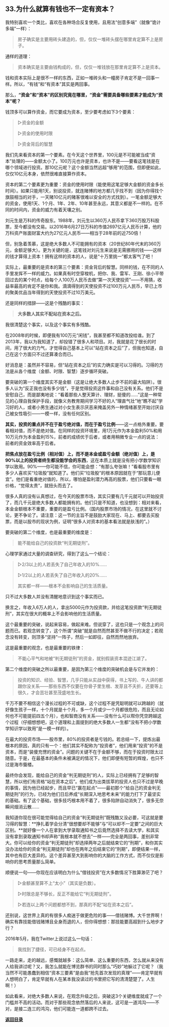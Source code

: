 ## 33.为什么就算有钱也不一定有资本？

我特别喜欢一个类比，喜欢在各种场合反复使用，且用法“创意多端”（就像“诡计多端”一样）：

> 房子确实是主要用砖头建造的，但，仅仅一堆砖头摆在哪里肯定算不上是房子。

通样的道理：

> 资本确实是主要由钱构成的，但，仅仅一堆钱放在那里肯定算不上是资本。

钱和资本实际上是很不一样的东西，正如一堆砖头和一幢房子肯定不是一回事一样。所以，“有钱”和“有资本”其实是两回事。

那么，**“资金”和“资本”的区别究竟在哪里，“资金”需要具备哪些要素才能成为“资本”呢？**

钱顶多可以算作资金，而它要成为资本，至少要考虑如下3个要素：

> ▷资金的金额
>
> ▷资金的使用时限
>
> ▷资金背后的智慧

我们先来看资本的第一个要素。在今天这个世界里，100元是不可能被当成“资本”处理的——金额太小了。100万元也许是资本，也许不是——要看这笔钱是在哪个领域进行投资。那10亿元呢？这个金额当然远超“够用”的范围，但即便如此，仅仅10亿元本身，依然很难直接算作资本。

资本的第二个要素更为重要：资金的使用时限（能使用这笔足够大金额的资金多长时间）。如果只能用1天，别说投资，就连赌博的地方都几乎找不到（因为你得找个旗鼓相当的对手，一天赌10亿元的赌客很难以安全的方式找到）。一笔金额足够大的资金，使用1天、1个月、1年、2年、10年甚至永远，其意义都是不一样的。在不同的时间内，资金的威力有着天壤之别。

刘元生是万科的传奇股东。1988年，刘元生以360万人民币拿下360万股万科股票，至今都没有交易。以2016年6月27日万科的市值2697亿元人民币计算，他的万科资产账面财富大约为27亿元人民币——相当于28年前的近750倍！

但，别急着羡慕，这是绝大多数人不可能拥有的资本（20世纪80年代末的360万元，金额足够大）。更为关键的是，这笔钱对刘元生来说是无需挪用的钱——这样的钱才算得上资本！拥有这样的资本的人，说是“十万里挑一”都太客气了吧！

实际上，最重要的是资本的第三个要素：资金背后的智慧。同样的钱，在不同的人手里发挥不一样的威力。如果真有时空穿梭机，把你、我、雷军、王刚、徐小平带回过去的某个时点，给每个人100万人民币去做“第一次天使投资”——不用猜，收益率最高的肯定不是你和我。滴滴得到的天使投资不过100万元人民币，早已上市的聚美优品当年得到的天使投资不过10万美元。

还是同样的措辞——这是个残酷的事实：

> **大多数人其实不配站在资本之后。**

我很清楚这个事实，以及这个事实有多残酷。

在2008年的时候，即便我有100万元“闲钱”，我甚至都不知道改投给谁。到了2013年，我以为我知道了，却投错了很多人和项目。对，我就是花了很长的时间，用了很大的力气，才觉得自己基本上可以“站在资本之后”了，但我也知道，自己在这个方面只不过还算凑合而已。

好消息是：虽然并不容易，但“站在资本之后”的实力确实是可以习得的。习得的方法是从各个维度（金额、时限、智慧）逐步循环突破。

要突破的第一个维度其实不是金额（这是让绝大多数人止步不前的最大陷阱）。很多人认为“反正我也没有多少钱”，于是觉得投资这件事和自己没有关系。他们不是安慰自己，而是鄙夷地说：“看着那些人整天算计、理财，挺傻的……”这是一种常见的心理自我保护手段，就像义务教育期间学习不好的人“理直气壮”地“瞧不起”学习好的人，或者小男生通过对小女生表示厌恶来掩盖另外一种情绪甚至开始讨厌自己被女性吸引——一模一样，没有任何区别。

**其实，投资的重点并不在于盈亏绝对值，而在于盈亏比例**——这一点格外重要。要看相对值，而不是绝对值。在同样的投资环境里，用1万元作为本金盈利50%和用10万元作为本金盈利15%，前者的成绩优于后者，或者用稍微专业一点的说法：前者的资金效率高于后者。

**把焦点放在盈亏比例（相对值）上，而不是本金或盈亏金额（绝对值）上，是90%以上的投资者终生都没能学会的东西**，这在本质上就是没有把小学数学知识学以致用。90%——你可能不信，你可能会想：“有那么夸张嘛！”看看股市里有多少人喜欢买“垃圾股”就知道了。他们买“垃圾股”的根本原因就在于“那玩意儿便宜”。他们是看重绝对值的，所以，哪怕是盈利潜力再高的股票，他们只要看一眼价格，“觉得太贵”，就扭头而去了。

很多人真的没有认真想过，在今天的股票市场，其实只要有几千元就可以开始投资了，而几千元是绝大多数人都能拥有的。他们只是不知道，也没想到：相对来看，本金金额根本不重要，重要的是盈亏比例。（国内股票市场的情况，在这里就不讨论，更不争论了。请注意：这一节的主旨不是鼓励大家现在、马上、都要去买股票，而是以股市的现状为例，证明“很多人对资本的基本看法就是肤浅的”。）

要突破的第二个维度，也是最重要的维度是：

> 能不能给自己的投资款“判无期徒刑”。

心理学家通过大量的调查研究，得到了这么一个结论：

> ▷2/3以上的人若丢失了自己年收入的10%……
>
> ▷1/2以上的人若丢失了自己年收入的20%……
>
> 其实都一样——根本不会影响自己的生活质量。

只不过大多数人并没有清醒地意识到这个事实而已。

换言之，年收入6万人的人，拿出5000元作为投资款，并给这笔投资款“判无期徒刑”，其实在很大的概率上不会影响他的生活质量。

这个最重要的突破，说起来容易，做起来难。但说穿了，这也只是一个观念上的问题而已。若观念转变了，这个所谓“突破”就是自然而然甚至不做不行的决定；若观念没有转变，则顶多“坚持”一阵子，然后一如即往，自然而然地放弃。

这是最重要的观念，也是最重要的铁律：

> 不能心平气和地被“判无期徒刑”的资金，就别假装资本混迹江湖了。

第二个维度的突破之所以最重要，是因为第三个维度的突破机会是与它并发的：

> 投资的知识、经验、智慧，几乎只能从实战中获得，书上写的、牛人讲的都跟你没关系——那些东西不仅要在你骨子里生根、发芽且不夭折，还要等上很久，才会茁壮甚至茂盛地生长。

千万不要不相信这个漫长过程的不可或缺，这个过程不是凭聪明就可以跨越的（就好像生孩子一样，十个月就是十个月，多一个月或少一个月都很危险，而且无论如何也不可能提前四五个月），也和智商没有关系——没有什么可以帮你凭空跨越这个过程（仔细想想吧，这个道理和上面提到的绝大多数人一生都“没有不把小学数学知识学以致用”是一模一样的）。

在最大的投资市场——股市里，80%的投资者是亏钱的。若总结一下，提炼出最根本的原因，真的只有一个：他们其实不配称为“投资者”，他们用来“投资”的不是资本，而是“装傻充愣的资金”。问题的关键不在于金额不够，而在于投资时限太过随意。于是，在最基本的条件未被满足的情况下，他们即便有短暂的辉煌，也只不过是海市蜃楼。

最终你会发现，能给自己的资金“判无期徒刑”的人，实际上已经拥有了足够的智慧，所以他们有资格“站在资本之后”。他们成为出类拔萃的投资人也只不过是早晚的事情，因为他已经起步，而且早已“赢在起点”——最初那个“给自己的资金判无期徒刑”的行为，已经为他们日后养成“长期深入地思考未来”的能力打下了最坚实的基础。有了这个基础，很多技巧根本用不着了，很多陷阱自动消失了，很多无奈瞬间烟消云散……

我知道你现在很可能觉得给自己的资金“判无期徒刑”既残酷又没必要，可这就是要习得的智慧：**挣扎着学会分清“很想要却不能够”与“可以却不一定要”之间的巨大区别。**就好像一个人在拿到大学录取通知书之后竟然选择不去读大学，和其实没有拿到录取通知书却声称“我根本就不想去”一样——完全是两回事，差别非常大。你可以给你的资金“判无期徒刑”却选择两年之后就结束它的“刑期”，和你其实没办法给你的资金“判无期徒刑”却也在两年之后结束它的“刑期”，即便结果一样，其中也有巨大差异的。这个差异甚至大到影响你的大脑的工作方式，而不仅仅是影响你的思考质量那么简单。

顺便说一句——你现在应该明白为什么“借钱投资”在大多数情况下胜算渺茫了吧？

> ▷金额甚至算不上“太小”（其实是负数）。
>
> ▷时限总是不够长，反正不能给它“判无期徒刑”。
>
> ▷若连以上两个问题都想不到，那真的不配“站在资本之后”。

还别说，这世界上真的有很多人痴迷于做更危险的事——借钱赌博。大千世界啊！确实有靠技能借钱赌博且全身而退的人，但你得想想：那技能要高超到什么地步才行？

2016年5月，我在Twitter上说过这么一句话：

> 我找到了捷径，可已经身不在起点。

一路走来，走的越远，感慨就越多：这么简单、这么重要的东西，怎么就从来没有人给我讲过呢？又，我怎么就能在博览群书的同时那么“巧妙”地躲过了它呢？（我当然不可能愚蠢到相信“资本三要素”是由我“抢先首次发现的真理”——肯定早就有人想明白了，肯定早就有人在某本我没读过的书里把它写的清清楚楚了。人生啊！）

如此看来，对绝大多数人来说，在观念升级之后，突破这3个关键维度就成了一个门槛并不高的活动。而对于那些观念依然落后的人来说，这可是一道鸿沟——不对，是接二连三的鸿沟，他们可能连一道都跨不过去。


[**返回目录**](./menu.md)
